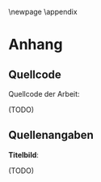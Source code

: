 \newpage
\appendix

# Anhang

## Quellcode

Quellcode der Arbeit:

(TODO)

## Quellenangaben

**Titelbild**: 

(TODO)